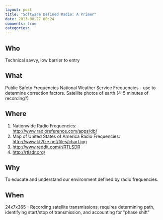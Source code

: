 ```yaml
---
layout: post
title: "Software Defined Radio: A Primer"
date: 2013-08-27 00:24
comments: true
categories:
---
```

Who
--
Technical savvy, low barrier to entry

What
--
  Public Safety Frequencies
  National Weather Service Frequencies -  use to determine correction factors.
  Satellite photos of earth (4-5 minutes of recording?)


Where
--
  1. Nationwide Radio Frequencies: http://www.radioreference.com/apps/db/
  2. Map of United States of America Radio Frequencies: http://www.kf7lze.net/files/chart.jpg
  3. http://www.reddit.com/r/RTLSDR
  4. http://rtlsdr.org/

Why
--
To educate and understand our environment defined by radio frequencies.

When
--
24x7x365 - Recording satellite transmissions, requires determining path, identifying start/stop of transmission, and accounting for "phase shift"
